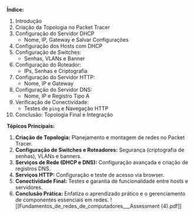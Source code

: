 **Índice:**

1. Introdução
2. Criação da Topologia no Packet Tracer
3. Configuração do Servidor DHCP
    - Nome, IP, Gateway e Salvar Configurações
4. Configuração dos Hosts com DHCP
5. Configuração de Switches:
    - Senhas, VLANs e Banner
6. Configuração do Roteador:
    - IPs, Senhas e Criptografia
7. Configuração do Servidor HTTP:
    - Nome, IP e Gateway
8. Configuração do Servidor DNS:
    - Nome, IP e Registro Tipo A
9. Verificação de Conectividade:
    - Testes de `ping` e Navegação HTTP
10. Conclusão: Topologia Final e Integração

**Tópicos Principais:**

1. **Criação de Topologia:** Planejamento e montagem de redes no Packet Tracer.
2. **Configuração de Switches e Roteadores:** Segurança (criptografia de senhas), VLANs e banners.
3. **Serviços de Rede (DHCP e DNS):** Configuração avançada e criação de registros DNS.
4. **Serviços HTTP:** Configuração e teste de acesso via browser.
5. **Conectividade Final:** Testes e garantia de funcionalidade entre hosts e servidores.
6. **Conclusão Prática:** Enfatiza o aprendizado prático e o gerenciamento de componentes essenciais em redes.
![[Fundamentos_de_redes_de_computadores___Assessment (4).pdf]]